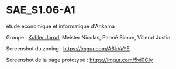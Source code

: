 # SAE_S1.06-A1
 étude economique et informatique d'Ankama

Groupe : [Kohler Jarod](mailto:jarod.kohler@edu.univ-fconte.fr?subject=[SAE_S1.06-A1]), Meister Nicolas, Parmé Simon, Villerot Justin

Screenshot du zoning : https://imgur.com/A6kVaYE

Screenshot de la page prototype : https://imgur.com/5vi0CIy
